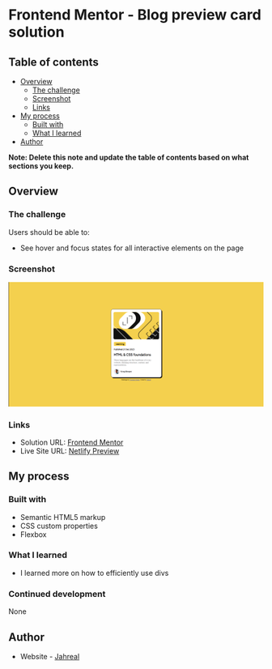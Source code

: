# Frontend Mentor - Blog preview card solution

## Table of contents

- [Overview](#overview)
  - [The challenge](#the-challenge)
  - [Screenshot](#screenshot)
  - [Links](#links)
- [My process](#my-process)
  - [Built with](#built-with)
  - [What I learned](#what-i-learned)
- [Author](#author)

**Note: Delete this note and update the table of contents based on what sections you keep.**

## Overview

### The challenge

Users should be able to:

- See hover and focus states for all interactive elements on the page

### Screenshot

![Result](./assets/result/result.png)

### Links

- Solution URL: [Frontend Mentor](https://www.frontendmentor.io/solutions/blog-preview-card-with-interactive-element-SphmXZWs8w)
- Live Site URL: [Netlify Preview](https://ky-blog-preview-card.netlify.app/)

## My process

### Built with

- Semantic HTML5 markup
- CSS custom properties
- Flexbox

### What I learned

- I learned more on how to efficiently use divs

### Continued development

None

## Author

- Website - [Jahreal](https://github.com/Kyerstorm)
